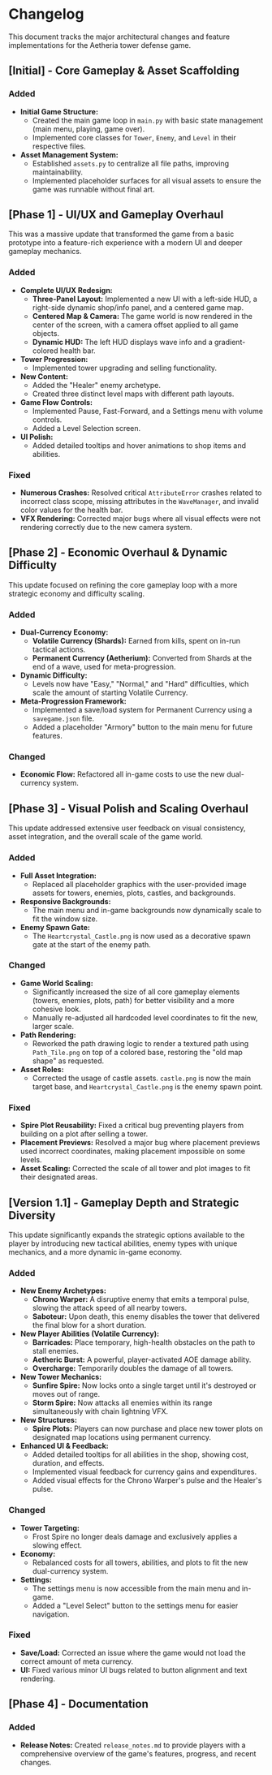 # Changelog

This document tracks the major architectural changes and feature implementations for the Aetheria tower defense game.

## [Initial] - Core Gameplay & Asset Scaffolding

### Added
- **Initial Game Structure:**
  - Created the main game loop in `main.py` with basic state management (main menu, playing, game over).
  - Implemented core classes for `Tower`, `Enemy`, and `Level` in their respective files.
- **Asset Management System:**
  - Established `assets.py` to centralize all file paths, improving maintainability.
  - Implemented placeholder surfaces for all visual assets to ensure the game was runnable without final art.

## [Phase 1] - UI/UX and Gameplay Overhaul

This was a massive update that transformed the game from a basic prototype into a feature-rich experience with a modern UI and deeper gameplay mechanics.

### Added
- **Complete UI/UX Redesign:**
  - **Three-Panel Layout:** Implemented a new UI with a left-side HUD, a right-side dynamic shop/info panel, and a centered game map.
  - **Centered Map & Camera:** The game world is now rendered in the center of the screen, with a camera offset applied to all game objects.
  - **Dynamic HUD:** The left HUD displays wave info and a gradient-colored health bar.
- **Tower Progression:**
  - Implemented tower upgrading and selling functionality.
- **New Content:**
  - Added the "Healer" enemy archetype.
  - Created three distinct level maps with different path layouts.
- **Game Flow Controls:**
  - Implemented Pause, Fast-Forward, and a Settings menu with volume controls.
  - Added a Level Selection screen.
- **UI Polish:**
  - Added detailed tooltips and hover animations to shop items and abilities.

### Fixed
- **Numerous Crashes:** Resolved critical `AttributeError` crashes related to incorrect class scope, missing attributes in the `WaveManager`, and invalid color values for the health bar.
- **VFX Rendering:** Corrected major bugs where all visual effects were not rendering correctly due to the new camera system.

## [Phase 2] - Economic Overhaul & Dynamic Difficulty

This update focused on refining the core gameplay loop with a more strategic economy and difficulty scaling.

### Added
- **Dual-Currency Economy:**
  - **Volatile Currency (Shards):** Earned from kills, spent on in-run tactical actions.
  - **Permanent Currency (Aetherium):** Converted from Shards at the end of a wave, used for meta-progression.
- **Dynamic Difficulty:**
  - Levels now have "Easy," "Normal," and "Hard" difficulties, which scale the amount of starting Volatile Currency.
- **Meta-Progression Framework:**
  - Implemented a save/load system for Permanent Currency using a `savegame.json` file.
  - Added a placeholder "Armory" button to the main menu for future features.

### Changed
- **Economic Flow:** Refactored all in-game costs to use the new dual-currency system.

## [Phase 3] - Visual Polish and Scaling Overhaul

This update addressed extensive user feedback on visual consistency, asset integration, and the overall scale of the game world.

### Added
- **Full Asset Integration:**
  - Replaced all placeholder graphics with the user-provided image assets for towers, enemies, plots, castles, and backgrounds.
- **Responsive Backgrounds:**
  - The main menu and in-game backgrounds now dynamically scale to fit the window size.
- **Enemy Spawn Gate:**
  - The `Heartcrystal_Castle.png` is now used as a decorative spawn gate at the start of the enemy path.

### Changed
- **Game World Scaling:**
  - Significantly increased the size of all core gameplay elements (towers, enemies, plots, path) for better visibility and a more cohesive look.
  - Manually re-adjusted all hardcoded level coordinates to fit the new, larger scale.
- **Path Rendering:**
  - Reworked the path drawing logic to render a textured path using `Path_Tile.png` on top of a colored base, restoring the "old map shape" as requested.
- **Asset Roles:**
  - Corrected the usage of castle assets. `castle.png` is now the main target base, and `Heartcrystal_Castle.png` is the enemy spawn point.

### Fixed
- **Spire Plot Reusability:** Fixed a critical bug preventing players from building on a plot after selling a tower.
- **Placement Previews:** Resolved a major bug where placement previews used incorrect coordinates, making placement impossible on some levels.
- **Asset Scaling:** Corrected the scale of all tower and plot images to fit their designated areas.

## [Version 1.1] - Gameplay Depth and Strategic Diversity

This update significantly expands the strategic options available to the player by introducing new tactical abilities, enemy types with unique mechanics, and a more dynamic in-game economy.

### Added
- **New Enemy Archetypes:**
  - **Chrono Warper:** A disruptive enemy that emits a temporal pulse, slowing the attack speed of all nearby towers.
  - **Saboteur:** Upon death, this enemy disables the tower that delivered the final blow for a short duration.
- **New Player Abilities (Volatile Currency):**
  - **Barricades:** Place temporary, high-health obstacles on the path to stall enemies.
  - **Aetheric Burst:** A powerful, player-activated AOE damage ability.
  - **Overcharge:** Temporarily doubles the damage of all towers.
- **New Tower Mechanics:**
  - **Sunfire Spire:** Now locks onto a single target until it's destroyed or moves out of range.
  - **Storm Spire:** Now attacks all enemies within its range simultaneously with chain lightning VFX.
- **New Structures:**
  - **Spire Plots:** Players can now purchase and place new tower plots on designated map locations using permanent currency.
- **Enhanced UI & Feedback:**
  - Added detailed tooltips for all abilities in the shop, showing cost, duration, and effects.
  - Implemented visual feedback for currency gains and expenditures.
  - Added visual effects for the Chrono Warper's pulse and the Healer's pulse.

### Changed
- **Tower Targeting:**
  - Frost Spire no longer deals damage and exclusively applies a slowing effect.
- **Economy:**
  - Rebalanced costs for all towers, abilities, and plots to fit the new dual-currency system.
- **Settings:**
  - The settings menu is now accessible from the main menu and in-game.
  - Added a "Level Select" button to the settings menu for easier navigation.

### Fixed
- **Save/Load:** Corrected an issue where the game would not load the correct amount of meta currency.
- **UI:** Fixed various minor UI bugs related to button alignment and text rendering.

## [Phase 4] - Documentation

### Added
- **Release Notes:** Created `release_notes.md` to provide players with a comprehensive overview of the game's features, progress, and recent changes.



